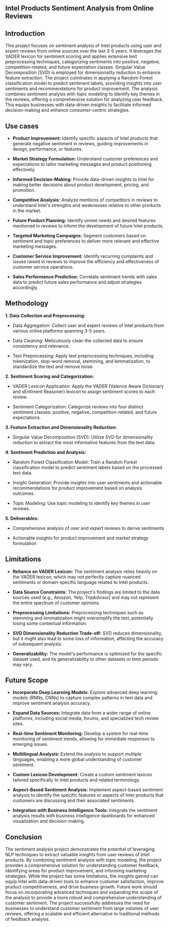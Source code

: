 ## Intel Products Sentiment Analysis from Online Reviews

## Introduction

This project focuses on sentiment analysis of Intel products using user and expert reviews from online sources over the last 3-5 years. It leverages the VADER lexicon for sentiment scoring and applies extensive text preprocessing techniques, categorizing sentiments into positive, negative, competition-related, and future expectation classes. Singular Value Decomposition (SVD) is employed for dimensionality reduction to enhance feature extraction. The project culminates in applying a Random Forest classification model to predict sentiment labels, providing insights into user sentiments and recommendations for product improvement. The analysis combines sentiment analysis with topic modeling to identify key themes in the reviews, offering a comprehensive solution for analyzing user feedback. This equips businesses with data-driven insights to facilitate informed decision-making and enhance consumer-centric strategies.
## Use cases

* **Product Improvement:** Identify specific aspects of Intel products that generate negative sentiment in reviews, guiding improvements in design, performance, or features.

* **Market Strategy Formulation:** Understand customer preferences and expectations to tailor marketing messages and product positioning effectively.

* **Informed Decision-Making:** Provide data-driven insights to Intel for making better decisions about product development, pricing, and promotion.

* **Competitive Analysis:** Analyze mentions of competitors in reviews to understand Intel's strengths and weaknesses relative to other products in the market.

* **Future Product Planning:** Identify unmet needs and desired features mentioned in reviews to inform the development of future Intel products.

* **Targeted Marketing Campaigns:** Segment customers based on sentiment and topic preferences to deliver more relevant and effective marketing messages.

* **Customer Service Improvement:** Identify recurring complaints and issues raised in reviews to improve the efficiency and effectiveness of customer service operations.

* **Sales Performance Prediction:** Correlate sentiment trends with sales data to predict future sales performance and adjust strategies accordingly.
## Methodology

**1. Data Collection and Preprocessing:**


 
* Data Aggregation: Collect user and expert reviews of Intel products from various online platforms spanning 3-5 years.

* Data Cleaning: Meticulously clean the collected data to ensure consistency and relevance.

* Text Preprocessing: Apply text preprocessing techniques, including tokenization, stop-word removal, stemming, and lemmatization, to standardize the text and remove noise.

**2. Sentiment Scoring and Categorization:**


 
* VADER Lexicon Application: Apply the VADER (Valence Aware Dictionary and sEntiment Reasoner) lexicon to assign sentiment scores to each review.

* Sentiment Categorization: Categorize reviews into four distinct sentiment classes: positive, negative, competition-related, and future expectations.

**3. Feature Extraction and Dimensionality Reduction:**


 
* Singular Value Decomposition (SVD): Utilize SVD for dimensionality reduction to extract the most informative features from the text data.

**4. Sentiment Prediction and Analysis:**


 
* Random Forest Classification Model: Train a Random Forest classification model to predict sentiment labels based on the processed text data.

* Insight Generation: Provide insights into user sentiments and actionable recommendations for product improvement based on analysis outcomes.

* Topic Modeling: Use topic modeling to identify key themes in user reviews.

**5. Deliverables:**


 
* Comprehensive analysis of user and expert reviews to derive sentiments

* Actionable insights for product improvement and market strategy formulation
## Limitations

* **Reliance on VADER Lexicon:** The sentiment analysis relies heavily on the VADER lexicon, which may not perfectly capture nuanced sentiments or domain-specific language related to Intel products.

* **Data Source Constraints:** The project's findings are limited to the data sources used (e.g., Amazon, Yelp, TripAdvisor) and may not represent the entire spectrum of customer opinions.

* **Preprocessing Limitations:** Preprocessing techniques such as stemming and lemmatization might oversimplify the text, potentially losing some contextual information.

* **SVD Dimensionality Reduction Trade-off:** SVD reduces dimensionality, but it might also lead to some loss of information, affecting the accuracy of subsequent analysis.

* **Generalizability:** The model's performance is optimized for the specific dataset used, and its generalizability to other datasets or time periods may vary.
## Future Scope

* **Incorporate Deep Learning Models:** Explore advanced deep learning models (RNNs, CNNs) to capture complex patterns in text data and improve sentiment analysis accuracy.

* **Expand Data Sources:** Integrate data from a wider range of online platforms, including social media, forums, and specialized tech review sites.

* **Real-time Sentiment Monitoring:** Develop a system for real-time monitoring of sentiment trends, allowing for immediate responses to emerging issues.

* **Multilingual Analysis:** Extend the analysis to support multiple languages, enabling a more global understanding of customer sentiment.

* **Custom Lexicon Development:** Create a custom sentiment lexicon tailored specifically to Intel products and related terminology.

* **Aspect-Based Sentiment Analysis:** Implement aspect-based sentiment analysis to identify the specific features or aspects of Intel products that customers are discussing and their associated sentiments.

* **Integration with Business Intelligence Tools:** Integrate the sentiment analysis results with business intelligence dashboards for enhanced visualization and decision-making.
## Conclusion

The sentiment analysis project demonstrates the potential of leveraging NLP techniques to extract valuable insights from user reviews of Intel products. By combining sentiment analysis with topic modeling, the project provides a comprehensive solution for understanding customer feedback, identifying areas for product improvement, and informing marketing strategies. While the project has some limitations, the insights gained can equip Intel with data-driven tools to enhance customer satisfaction, improve product competitiveness, and drive business growth. Future work should focus on incorporating advanced techniques and expanding the scope of the analysis to provide a more robust and comprehensive understanding of customer sentiment. The project successfully addresses the need for businesses to understand customer sentiment from large volumes of user reviews, offering a scalable and efficient alternative to traditional methods of feedback analysis.
